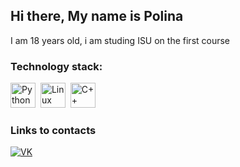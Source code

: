 ## Hi there, My name is Polina
I am 18 years old, i am studing ISU on the first course

### Technology stack:

<img src="https://cdn.jsdelivr.net/gh/devicons/devicon/icons/python/python-original.svg" title="Python" width="40" height="40"/>&nbsp;
<img src="https://cdn.jsdelivr.net/gh/devicons/devicon/icons/linux/linux-original.svg" title="Linux" width="40" height="40"/>&nbsp;
<img src="https://img.icons8.com/?size=96&id=40669&format=png" title="C++" width="40" height="40"/>&nbsp;

### Links to contacts

[![VK](https://github.com/user-attachments/assets/325d16d0-f712-4c04-ad65-70624ea994d1)](https://vk.com/zesskaw)
